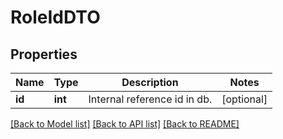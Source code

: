 # RoleIdDTO

## Properties
Name | Type | Description | Notes
------------ | ------------- | ------------- | -------------
**id** | **int** | Internal reference id in db. | [optional] 

[[Back to Model list]](../README.md#documentation-for-models) [[Back to API list]](../README.md#documentation-for-api-endpoints) [[Back to README]](../README.md)


